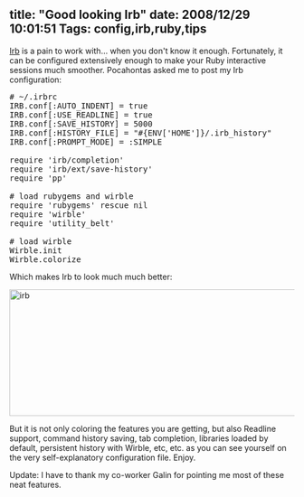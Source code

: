 title: "Good looking Irb"
date: 2008/12/29 10:01:51
Tags: config,irb,ruby,tips
---
<a href="http://en.wikipedia.org/wiki/Interactive_Ruby_Shell">Irb</a> is a pain to work with... when you don't know it enough. Fortunately, it can be configured extensively enough to make your Ruby interactive sessions much smoother. Pocahontas asked me to post my Irb configuration:
<pre># ~/.irbrc
IRB.conf[:AUTO_INDENT] = true
IRB.conf[:USE_READLINE] = true
IRB.conf[:SAVE_HISTORY] = 5000
IRB.conf[:HISTORY_FILE] = "#{ENV['HOME']}/.irb_history"
IRB.conf[:PROMPT_MODE] = :SIMPLE

require 'irb/completion'
require 'irb/ext/save-history'
require 'pp'

# load rubygems and wirble
require 'rubygems' rescue nil
require 'wirble'
require 'utility_belt'

# load wirble
Wirble.init
Wirble.colorize</pre>
Which makes Irb to look much much better:

<img class="aligncenter size-full wp-image-763" title="irb" src="http://damog.net/old/axiombox/2008/12/irb.png" alt="irb" width="590" height="224" />

But it is not only coloring the features you are getting, but also Readline support, command history saving, tab completion, libraries loaded by default, persistent history with Wirble, etc, etc. as you can see yourself on the very self-explanatory configuration file. Enjoy.

Update: I have to thank my co-worker Galin for pointing me most of these neat features.
